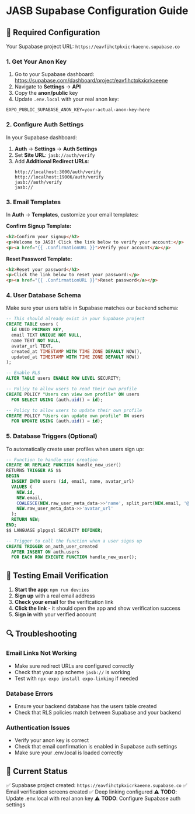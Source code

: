 # JASB Supabase Configuration Guide

## 🔧 Required Configuration

Your Supabase project URL: `https://eavfihctpkxicrkaeene.supabase.co`

### 1. Get Your Anon Key

1. Go to your Supabase dashboard: https://supabase.com/dashboard/project/eavfihctpkxicrkaeene
2. Navigate to **Settings** → **API**
3. Copy the **anon/public** key
4. Update `.env.local` with your real anon key:

```env
EXPO_PUBLIC_SUPABASE_ANON_KEY=your-actual-anon-key-here
```

### 2. Configure Auth Settings

In your Supabase dashboard:

1. **Auth** → **Settings** → **Auth Settings**
2. Set **Site URL**: `jasb://auth/verify`
3. Add **Additional Redirect URLs**:
   ```
   http://localhost:3000/auth/verify
   http://localhost:19006/auth/verify
   jasb://auth/verify
   jasb://
   ```

### 3. Email Templates

In **Auth** → **Templates**, customize your email templates:

**Confirm Signup Template:**
```html
<h2>Confirm your signup</h2>
<p>Welcome to JASB! Click the link below to verify your account:</p>
<p><a href="{{ .ConfirmationURL }}">Verify your account</a></p>
```

**Reset Password Template:**
```html
<h2>Reset your password</h2>
<p>Click the link below to reset your password:</p>
<p><a href="{{ .ConfirmationURL }}">Reset password</a></p>
```

### 4. User Database Schema

Make sure your users table in Supabase matches our backend schema:

```sql
-- This should already exist in your Supabase project
CREATE TABLE users (
  id UUID PRIMARY KEY,
  email TEXT UNIQUE NOT NULL,
  name TEXT NOT NULL,
  avatar_url TEXT,
  created_at TIMESTAMP WITH TIME ZONE DEFAULT NOW(),
  updated_at TIMESTAMP WITH TIME ZONE DEFAULT NOW()
);

-- Enable RLS
ALTER TABLE users ENABLE ROW LEVEL SECURITY;

-- Policy to allow users to read their own profile
CREATE POLICY "Users can view own profile" ON users
  FOR SELECT USING (auth.uid() = id);

-- Policy to allow users to update their own profile
CREATE POLICY "Users can update own profile" ON users
  FOR UPDATE USING (auth.uid() = id);
```

### 5. Database Triggers (Optional)

To automatically create user profiles when users sign up:

```sql
-- Function to handle user creation
CREATE OR REPLACE FUNCTION handle_new_user() 
RETURNS TRIGGER AS $$
BEGIN
  INSERT INTO users (id, email, name, avatar_url)
  VALUES (
    NEW.id, 
    NEW.email, 
    COALESCE(NEW.raw_user_meta_data->>'name', split_part(NEW.email, '@', 1)),
    NEW.raw_user_meta_data->>'avatar_url'
  );
  RETURN NEW;
END;
$$ LANGUAGE plpgsql SECURITY DEFINER;

-- Trigger to call the function when a user signs up
CREATE TRIGGER on_auth_user_created
  AFTER INSERT ON auth.users
  FOR EACH ROW EXECUTE FUNCTION handle_new_user();
```

## 🧪 Testing Email Verification

1. **Start the app**: `npm run dev:ios`
2. **Sign up** with a real email address
3. **Check your email** for the verification link
4. **Click the link** - it should open the app and show verification success
5. **Sign in** with your verified account

## 🔍 Troubleshooting

### Email Links Not Working
- Make sure redirect URLs are configured correctly
- Check that your app scheme `jasb://` is working
- Test with `npx expo install expo-linking` if needed

### Database Errors
- Ensure your backend database has the users table created
- Check that RLS policies match between Supabase and your backend

### Authentication Issues
- Verify your anon key is correct
- Check that email confirmation is enabled in Supabase auth settings
- Make sure your .env.local is loaded correctly

## 🎯 Current Status

✅ Supabase project created: `https://eavfihctpkxicrkaeene.supabase.co`
✅ Email verification screens created
✅ Deep linking configured
⚠️  **TODO**: Update .env.local with real anon key
⚠️  **TODO**: Configure Supabase auth settings